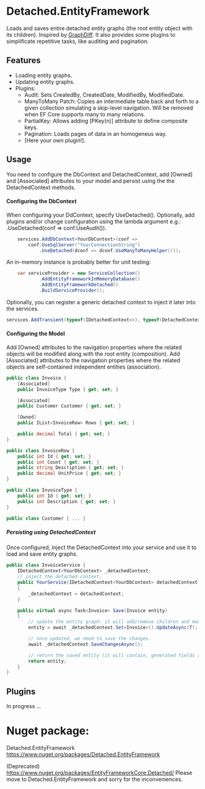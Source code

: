 
# Detached.EntityFramework

Loads and saves entire detached entity graphs (the root entity object with its children). 
Inspired by [GraphDiff](https://github.com/refactorthis/GraphDiff).
It also provides some plugins to simplificate repetitive tasks, like auditing and pagination.

## Features
* Loading entity graphs.
* Updating entity graphs.
* Plugins:
	- Audit: Sets CreatedBy, CreatedDate, ModifiedBy, ModifiedDate.
	- ManyToMany Patch: Copies an intermediate table back and forth to a given collection
	simulating a skip-level navigation. Will be removed when EF Core supports many to many relations.
	- PartialKey: Allows adding [PKey(n)] attribute to define composite keys.
	- Pagination: Loads pages of data in an homogeneus way.
    - [Here your own plugin!].

## Usage
You need to configure the DbContext and DetachedContext, add [Owned] and [Associated] attributes to your model and persist using the 
the DetachedContext methods.

#### Configuring the DbContext
When configuring your DdContext, specify UseDetached(). Optionally, add plugins and/or change configuration using the
lambda argument e.g.: .UseDetached(conf => conf.UseAudit()).

```csharp
    services.AddDbContext<YourDbContext>(conf =>
        conf.UseSqlServer("YourConnectionString")
            .UseDetached(dconf => dconf.UseManyToManyHelper()));
```

An in-memory instance is probably better for unit testing:
```csharp
    var serviceProvider = new ServiceCollection()
            .AddEntityFrameworkInMemoryDatabase()
            .AddEntityFrameworkDetached()
            .BuildServiceProvider();
```

Optionally, you can register a generic detached context to inject it later into the services.

```csharp
services.AddTransient(typeof(IDetachedContext<>), typeof(DetachedContext<>));
```

#### Configuring the Model
Add [Owned] attributes to the navigation properties where the related objects will be modified along with the root entity (composition).
Add [Associated] attributes to the navigation properties where the related objects are self-contained independent entities (association).

```csharp
public class Invoice {
	[Associated]
	public InvoiceType Type { get; set; }

	[Associated]
	public Customer Customer { get; set; }

	[Owned]
	public IList<InvoiceRow> Rows { get; set; }

	public decimal Total { get; set; }
}

public class InvoiceRow {
	public int Id { get; set; }
	public int Count { get; set; }
	public string Description { get; set; }
	public decimal UnitPrice { get; set; }
}

public class InvoiceType {
	public int Id { get; set; }
	public int Description { get; set; }
}

public class Customer { ... }
```

##### Persisting using DetachedContext
Once configured, inject the DetachedContext into your service and use it to load and save entity graphs.

```csharp
public class InvoiceService {
	IDetachedContext<YourDbContext> _detachedContext;
	// inject the detached context. 
	public YourService(IDetachedContext<YourDbContext> detachedContext)
	{
		_detachedContext = detachedContext; 
	}

	public virtual async Task<Invoice> Save(Invoice entity)
    {
		// update the entity graph: it will add/remove children and modify fields as needed.
        entity = await _detachedContext.Set<Invoice>().UpdateAsync(T);

		// once updated, we need to save the changes.
        await _detachedContext.SaveChangesAsync();

		// return the saved entity (it will contain, generated fields and ids).
        return entity;
    }
}
```

## Plugins

In progress ... 


# Nuget package:

Detached.EntityFramework
https://www.nuget.org/packages/Detached.EntityFramework

(Deprecated) https://www.nuget.org/packages/EntityFrameworkCore.Detached/
Please move to Detached.EntityFramework and sorry for the inconveniences.
